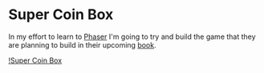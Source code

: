 # Super Coin Box

In my effort to learn to [Phaser](http://phaser.io) I'm going
to try and build the game that they are planning to build in their
upcoming [book](http://phaser.io/book).

[!Super Coin Box](http://www.phaser.io/book/SCB.gif)
